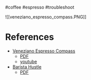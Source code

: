 #coffee #espresso #troubleshoot

![[veneziano_espresso_compass.PNG]]
# References
- [Veneziano Espresso Compass](https://venezianocoffee.com.au/blogs/coffee-information/espresso-compass-finding-the-balance-in-your-coffee)
	- [PDF](https://cdn.shopify.com/s/files/1/0625/6046/9244/files/Espresso_Compass_2024.pdf?v=1718761527)
	- [youtube](https://youtu.be/KqaVDWXMNUM?si=5d3dQ4ao0hbgybPt)
- [Barista Hustle](https://www.baristahustle.com/the-espresso-compass/)
	- [PDF](https://www.baristahustle.com/wp-content/uploads/2021/09/Espresso-Compass.pdf)

